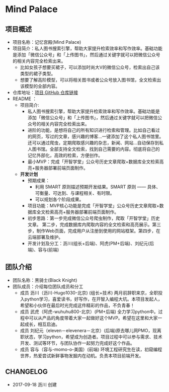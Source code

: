 # Mind Palace

## 项目概述

- 项目名称：记忆宫殿(Mind Palace)
- 项目简介：私人图书搜索引擎，帮助大家提升检索效率和写作效率。基础功能是添加「微信公众号」和「上传图书」，然后通过关键字就可以把微信公众号的相关内容完全检索出来。
    * 比如女孩子想要买裙子，可以添加时尚大V的微信公众号，检索出自己该类型的裙子类型。
    * 想要了解高阶模型，可以将相关图书或者公众号放入图书馆，全文检索出该模型的全部内容。
- 仓库地址：[项目 GitHub 仓库链接](https://github.com/Hugo1030/Private-library)
- README ：
	- 项目简介:
      - 私人图书搜索引擎，帮助大家提升检索效率和写作效率。基础功能是添加「微信公众号」和「上传图书」，然后通过关键字就可以把微信公众号的相关内容完全检索出来。
      - 进阶的功能，是想将自己的所有知识进行检索和管理。比如自己看过的网页，写过的文章，感兴趣的博客...一键添加了这个私人图书馆里。还可以通过爬虫，定期爬取感兴趣的杂志，新闻、网站...自动保存到私人图书馆。全部支持全文检索，找到自己需要的内容。彻底将自己的记忆外部化，高效的检索，方便创作。
      - 最小MVP：完成「开智学堂」公众号历史文章爬取+数据库全文检索高亮+服务器部署前端页面制作。
	- **开发计划**
		- 预期成果：
		    - 利用 SMART 原则描述预期开发结果。SMART 原则 —— 具体、可衡量、可达到、与课程相关、有时限。
		    - 可以规划各个阶段成果。
		- 项目功能：MVP核心功能是完成「开智学堂」公众号历史文章爬取+数据库全文检索高亮+服务器部署前端页面制作。
		- 初步思路：第一步完成微信公众号爬虫制作，爬取「开智学堂」历史文章。
    第二步，完成数据库内爬取内容的全文检索和高亮展示。第三步，制作Web页面，完成用户从注册到使用的网站框架。第四步，在云端部署及维护。
		- 开发计划及分工：沥川(组长+后端)、阿虎(PM+后端)、刘纪元(后端)、容与(前端)

## 团队介绍

- 团队名称：黑骑士(Black Knight)
- 团队成员：介绍每位团队成员和分工
  - 成员 沥川（沥川-Hugo1030-北京) (组长+技术) 两月前辞职来京，全职投入python学习，喜爱读书，好写作，在开智入编程大坑。本项目发起人，希望和小伙伴在最后时光完成这件精彩的作品，不负青春！
  - 成员 武虎（阿虎-wuhuhu800-北京）(PM+后端) 全力学习python中。过程中可以从产品的角度带着大家一起做好这个MVP。希望在这里和大家一起成长，相互启迪。
  - 成员 刘纪元（eleven－elevenera－北京）(后端)原去哪儿网PMO，现离职状态，学习python，希望成为创造者。项目过程中可以参与需求、技术开发、测试等环节，与团队协作一起努力完成好这个作品。
  - 成员 容与（容与-momo-o-美国）(前端) 环境工程研究生在读，初窥编程世界，热爱尝试新鲜事物发掘内在动机。负责本项目前端开发。

## CHANGELOG

- 2017-09-18 沥川 创建
